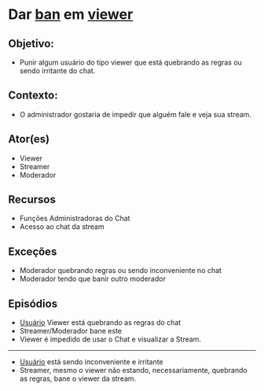 # Dar [ban](Ban) em [viewer](Viewer)

## Objetivo:
* Punir algum usuário do tipo viewer que está quebrando as regras ou sendo irritante do chat.
## Contexto:
* O administrador gostaria de impedir que alguém fale e veja sua stream.
## Ator(es)
* Viewer 
* Streamer
* Moderador
## Recursos
* Funções Administradoras do Chat
* Acesso ao chat da stream
## Exceções
* Moderador quebrando regras ou sendo inconveniente no chat
* Moderador tendo que banir outro moderador
## Episódios
* [Usuário](User) Viewer está quebrando as regras do chat
* Streamer/Moderador bane este
* Viewer é impedido de usar o Chat e visualizar a Stream.
-------
* [Usuário](User) está sendo inconveniente e irritante
* Streamer, mesmo o viewer não estando, necessariamente, quebrando as regras, bane o viewer da stream.